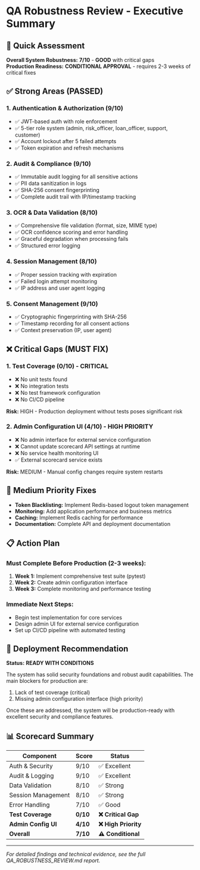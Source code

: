 # QA Robustness Review - Executive Summary

## 🎯 Quick Assessment

**Overall System Robustness:** **7/10** - **GOOD** with critical gaps  
**Production Readiness:** **CONDITIONAL APPROVAL** - requires 2-3 weeks of critical fixes

## ✅ Strong Areas (PASSED)

### 1. Authentication & Authorization (9/10)
- ✅ JWT-based auth with role enforcement
- ✅ 5-tier role system (admin, risk_officer, loan_officer, support, customer)
- ✅ Account lockout after 5 failed attempts
- ✅ Token expiration and refresh mechanisms

### 2. Audit & Compliance (9/10)
- ✅ Immutable audit logging for all sensitive actions
- ✅ PII data sanitization in logs
- ✅ SHA-256 consent fingerprinting
- ✅ Complete audit trail with IP/timestamp tracking

### 3. OCR & Data Validation (8/10)
- ✅ Comprehensive file validation (format, size, MIME type)
- ✅ OCR confidence scoring and error handling
- ✅ Graceful degradation when processing fails
- ✅ Structured error logging

### 4. Session Management (8/10)
- ✅ Proper session tracking with expiration
- ✅ Failed login attempt monitoring
- ✅ IP address and user agent logging

### 5. Consent Management (9/10)
- ✅ Cryptographic fingerprinting with SHA-256
- ✅ Timestamp recording for all consent actions
- ✅ Context preservation (IP, user agent)

## ❌ Critical Gaps (MUST FIX)

### 1. Test Coverage (0/10) - **CRITICAL**
- ❌ No unit tests found
- ❌ No integration tests
- ❌ No test framework configuration
- ❌ No CI/CD pipeline

**Risk:** HIGH - Production deployment without tests poses significant risk

### 2. Admin Configuration UI (4/10) - **HIGH PRIORITY**
- ❌ No admin interface for external service configuration
- ❌ Cannot update scorecard API settings at runtime
- ❌ No service health monitoring UI
- ✅ External scorecard service exists

**Risk:** MEDIUM - Manual config changes require system restarts

## 🔧 Medium Priority Fixes

- **Token Blacklisting:** Implement Redis-based logout token management
- **Monitoring:** Add application performance and business metrics
- **Caching:** Implement Redis caching for performance
- **Documentation:** Complete API and deployment documentation

## 📋 Action Plan

### Must Complete Before Production (2-3 weeks):

1. **Week 1:** Implement comprehensive test suite (pytest)
2. **Week 2:** Create admin configuration interface 
3. **Week 3:** Complete monitoring and performance testing

### Immediate Next Steps:
- Begin test implementation for core services
- Design admin UI for external service configuration
- Set up CI/CD pipeline with automated testing

## 🚀 Deployment Recommendation

**Status:** **READY WITH CONDITIONS**

The system has solid security foundations and robust audit capabilities. The main blockers for production are:
1. Lack of test coverage (critical)
2. Missing admin configuration interface (high priority)

Once these are addressed, the system will be production-ready with excellent security and compliance features.

## 📊 Scorecard Summary

| Component | Score | Status |
|-----------|-------|--------|
| Auth & Security | 9/10 | ✅ Excellent |
| Audit & Logging | 9/10 | ✅ Excellent |
| Data Validation | 8/10 | ✅ Strong |
| Session Management | 8/10 | ✅ Strong |
| Error Handling | 7/10 | ✅ Good |
| **Test Coverage** | **0/10** | **❌ Critical Gap** |
| **Admin Config UI** | **4/10** | **❌ High Priority** |
| **Overall** | **7/10** | **⚠️ Conditional** |

---

*For detailed findings and technical evidence, see the full QA_ROBUSTNESS_REVIEW.md report.*